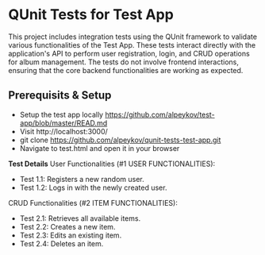 # QUnit Tests for Test App
This project includes integration tests using the QUnit framework to validate various functionalities of the Test App. These tests interact directly with the application's API to perform user registration, login, and CRUD operations for album management. The tests do not involve frontend interactions, ensuring that the core backend functionalities are working as expected.

## Prerequisits & Setup
- Setup the test app locally https://github.com/alpeykov/test-app/blob/master/READ.md
- Visit http://localhost:3000/
- git clone https://github.com/alpeykov/qunit-tests-test-app.git
- Navigate to test.html and open it in your browser

**Test Details**
User Functionalities (#1 USER FUNCTIONALITIES):
- Test 1.1: Registers a new random user.
- Test 1.2: Logs in with the newly created user.

CRUD Functionalities (#2 ITEM FUNCTIONALITIES):

- Test 2.1: Retrieves all available items.
- Test 2.2: Creates a new item.
- Test 2.3: Edits an existing item.
- Test 2.4: Deletes an item.